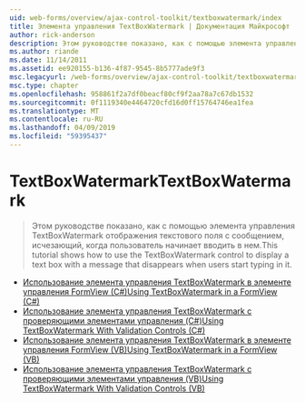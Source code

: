 ```yaml
---
uid: web-forms/overview/ajax-control-toolkit/textboxwatermark/index
title: Элемента управления TextBoxWatermark | Документация Майкрософт
author: rick-anderson
description: Этом руководстве показано, как с помощью элемента управления TextBoxWatermark отображения текстового поля с сообщением, исчезающий, когда пользователь начинает вводить в нем.
ms.author: riande
ms.date: 11/14/2011
ms.assetid: ee920155-b136-4f87-9545-8b5777ade9f3
msc.legacyurl: /web-forms/overview/ajax-control-toolkit/textboxwatermark
msc.type: chapter
ms.openlocfilehash: 958861f2a7df0beacf80cf9f2aa78a7c67db1532
ms.sourcegitcommit: 0f1119340e4464720cfd16d0ff15764746ea1fea
ms.translationtype: MT
ms.contentlocale: ru-RU
ms.lasthandoff: 04/09/2019
ms.locfileid: "59395437"
---
```

# <a name="textboxwatermark"></a><span data-ttu-id="379c8-103">TextBoxWatermark</span><span class="sxs-lookup"><span data-stu-id="379c8-103">TextBoxWatermark</span></span>

> <span data-ttu-id="379c8-104">Этом руководстве показано, как с помощью элемента управления TextBoxWatermark отображения текстового поля с сообщением, исчезающий, когда пользователь начинает вводить в нем.</span><span class="sxs-lookup"><span data-stu-id="379c8-104">This tutorial shows how to use the TextBoxWatermark control to display a text box with a message that disappears when users start typing in it.</span></span>


- [<span data-ttu-id="379c8-105">Использование элемента управления TextBoxWatermark в элементе управления FormView (C#)</span><span class="sxs-lookup"><span data-stu-id="379c8-105">Using TextBoxWatermark in a FormView (C#)</span></span>](using-textboxwatermark-in-a-formview-cs.md)
- [<span data-ttu-id="379c8-106">Использование элемента управления TextBoxWatermark с проверяющими элементами управления (C#)</span><span class="sxs-lookup"><span data-stu-id="379c8-106">Using TextBoxWatermark With Validation Controls (C#)</span></span>](using-textboxwatermark-with-validation-controls-cs.md)
- [<span data-ttu-id="379c8-107">Использование элемента управления TextBoxWatermark в элементе управления FormView (VB)</span><span class="sxs-lookup"><span data-stu-id="379c8-107">Using TextBoxWatermark in a FormView (VB)</span></span>](using-textboxwatermark-in-a-formview-vb.md)
- [<span data-ttu-id="379c8-108">Использование элемента управления TextBoxWatermark с проверяющими элементами управления (VB)</span><span class="sxs-lookup"><span data-stu-id="379c8-108">Using TextBoxWatermark With Validation Controls (VB)</span></span>](using-textboxwatermark-with-validation-controls-vb.md)
